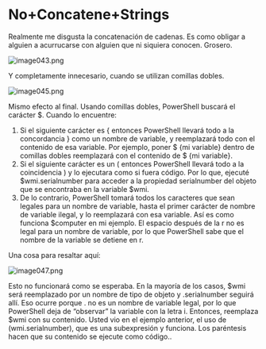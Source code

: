 # No+Concatene+Strings
Realmente me disgusta la concatenación de cadenas. Es como obligar a alguien a acurrucarse con alguien que ni siquiera conocen. Grosero.

![image043.png](images/image043.png)

Y completamente innecesario, cuando se utilizan comillas dobles.

![image045.png](images/image045.png)

Mismo efecto al final. Usando comillas dobles, PowerShell buscará el carácter $. Cuando lo encuentre:

1. Si el siguiente carácter es { entonces PowerShell llevará todo a la concordancia } como un nombre de variable, y reemplazará todo con el contenido de esa variable. Por ejemplo, poner $ {mi variable} dentro de comillas dobles reemplazará con el contenido de $ {mi variable}.
2. Si el siguiente carácter es un ( entonces PowerShell llevará todo a la coincidencia ) y lo ejecutara como si fuera código. Por lo que, ejecuté $wmi.serialnumber para acceder a la propiedad serialnumber del objeto que se encontraba en la variable $wmi.
3. De lo contrario, PowerShell tomará todos los caracteres que sean legales para un nombre de variable, hasta el primer carácter de nombre de variable ilegal, y lo reemplazará con esa variable. Así es como funciona $computer en mi ejemplo. El espacio después de la r no es legal para un nombre de variable, por lo que PowerShell sabe que el nombre de la variable se detiene en r.

Una cosa para resaltar aquí:

![image047.png](images/image047.png)

Esto no funcionará como se esperaba. En la mayoría de los casos, $wmi será reemplazado por un nombre de tipo de objeto y .serialnumber seguirá allí. Eso ocurre porque . no es un nombre de variable legal, por lo que PowerShell deja de “observar” la variable con la letra i. Entonces, reemplaza $wmi con su contenido. Usted vio en el ejemplo anterior, el uso de $($wmi.serialnumber), que es una subexpresión y funciona. Los paréntesis hacen que su contenido se ejecute como código..
